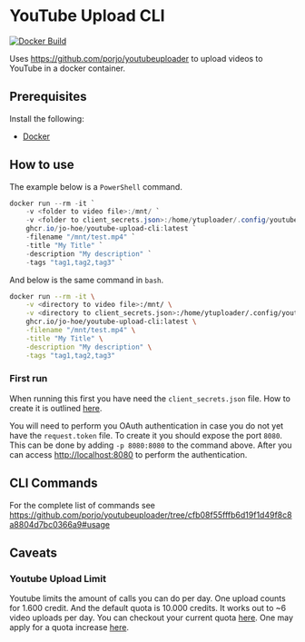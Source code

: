 # YouTube Upload CLI

[![Docker Build](https://github.com/jo-hoe/youtube-upload-cli/actions/workflows/docker-build-test.yml/badge.svg)](https://github.com/jo-hoe/youtube-upload-cli/actions?workflow=docker-build-test)

Uses <https://github.com/porjo/youtubeuploader> to upload videos to YouTube in a docker container.

## Prerequisites

Install the following:

- [Docker](https://www.docker.com/)

## How to use

The example below is a `PowerShell` command.

```PowerShell
docker run --rm -it `
    -v <folder to video file>:/mnt/ `
    -v <folder to client_secrets.json>:/home/ytuploader/.config/youtubeuploader/ `
    ghcr.io/jo-hoe/youtube-upload-cli:latest `
    -filename "/mnt/test.mp4" `
    -title "My Title" `
    -description "My description" `
    -tags "tag1,tag2,tag3" `
```

And below is the same command in `bash`.

```bash
docker run --rm -it \
    -v <directory to video file>:/mnt/ \
    -v <directory to client_secrets.json>:/home/ytuploader/.config/youtubeuploader/ \
    ghcr.io/jo-hoe/youtube-upload-cli:latest \
    -filename "/mnt/test.mp4" \
    -title "My Title" \
    -description "My description" \
    -tags "tag1,tag2,tag3"
```

### First run

When running this first you have need the `client_secrets.json` file.
How to create it is outlined [here](https://github.com/porjo/youtubeuploader/tree/cfb08f55fffb6d19f1d49f8c8a8804d7bc0366a9#youtube-api).

You will need to perform you OAuth authentication in case you do not yet have the `request.token` file.
To create it you should expose the port `8080`.
This can be done by adding `-p 8080:8080` to the command above.
After you can access [http://localhost:8080](http://localhost:8080) to perform the authentication.

## CLI Commands

For the complete list of commands see <https://github.com/porjo/youtubeuploader/tree/cfb08f55fffb6d19f1d49f8c8a8804d7bc0366a9#usage>

## Caveats

### Youtube Upload Limit

Youtube limits the amount of calls you can do per day.
One upload counts for 1.600 credit.
And the default quota is 10.000 credits.
It works out to ~6 video uploads per day.
You can checkout your current quota [here](https://console.cloud.google.com/apis/api/youtube.googleapis.com/quotas).
One may apply for a quota increase [here](https://support.google.com/youtube/contact/yt_api_form?hl=en-GB).
